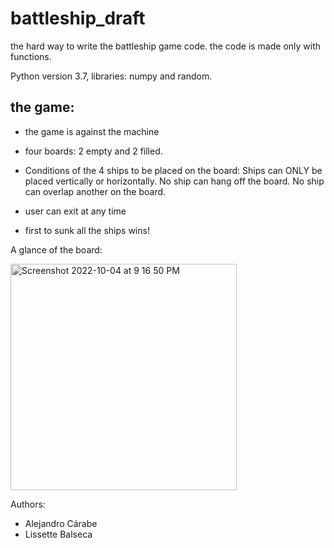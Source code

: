 # battleship_draft
the hard way to write the battleship game code. the code is made only with functions.

Python version 3.7, libraries: numpy and random.


## the game:
- the game is against the machine
- four boards: 2 empty and 2 filled. 
- Conditions of the 4 ships to be placed on the board:
  Ships can ONLY be placed vertically or horizontally. 
  No ship can hang off the board.
  No ship can overlap another on the board.
 
- user can exit at any time
- first to sunk all the ships wins!


A glance of the board:

<img width="362" alt="Screenshot 2022-10-04 at 9 16 50 PM" src="https://user-images.githubusercontent.com/111979860/193907694-0330901e-febd-4f6a-97f3-c673b419c682.png">


Authors:

- Alejandro Cárabe
- Lissette Balseca
